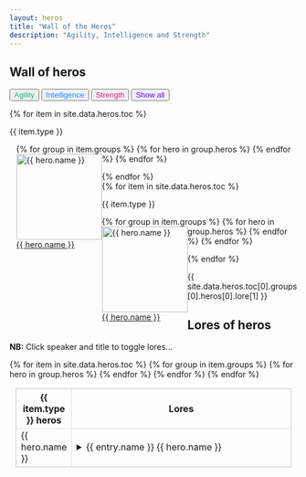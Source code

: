 ```yaml
---
layout: heros 
title: "Wall of the Heros"
description: "Agility, Intelligence and Strength" 
---
```




## Wall of heros


<!-- Tab links -->
<div class="tab" style="margin-top:1em;">
    <button class="tablinks" onclick="openDate(event, 'Agility')" id="defaultOpen" style="color:#16b67b;"> Agility </button>
    <button class="tablinks" onclick="openDate(event, 'Intelligence')" style="color:#1a8cff;"> Intelligence </button>
    <button class="tablinks" onclick="openDate(event, 'Strength')" style="color:#df1a8c;"> Strength </button>
    <button class="tablinks" onclick="openDate(event, 'Showall')" style="color:#6600ff;"> Show all </button>
</div>



<!-- Tab content -->
{% for item in site.data.heros.toc %}
<div id="{{ item.type }}" class="tabcontent">
    <p class="{{ item.style }}"><span> {{ item.type }} </span></p>
    <ul style="margin-left:0.725rem; padding:0;">
    {% for group in item.groups %}
            {% for hero in group.heros %}
            <!-- {{ hero.name }} -->
            <li style="display:inline-block;width: 150px;float: left;">
            <div class="icon_container">
              <a href="https://liquipedia.net/dota2/{{ hero.name }}"> <img src="assets/heros/{{ hero.filename }}" alt="{{ hero.name }}" style="width:150px;"></a>
              <div class="centered"> <a href="https://liquipedia.net/dota2/{{ hero.name }}"> <span class="hero_name"> {{ hero.name }}</span> </a> </div>
            </div>
            </li>
            {% endfor %}
    {% endfor %}
    </ul>
</div>
{% endfor %}



<!-- Show all heros -->
<div id="Showall" class="tabcontent">
    {% for item in site.data.heros.toc %}
        <p class="{{ item.style }}"><span> {{ item.type }} </span></p>
        <ul style="margin-left:0.725rem; padding:0;">
        {% for group in item.groups %}
            {% for hero in group.heros %}
            <!-- {{ hero.name }} -->
            <li style="display:inline-block;width: 150px;float: left;">
                <div class="icon_container">
                  <a href="https://liquipedia.net/dota2/{{ hero.name }}"> <img src="assets/heros/{{ hero.filename }}" alt="{{ hero.name }}" style="width:150px;"></a>
                  <div class="centered"> <a href="https://liquipedia.net/dota2/{{ hero.name }}"> <span class="hero_name"> {{ hero.name }}</span> </a> </div>
                </div>
            </li>
           {% endfor %}
        {% endfor %}
        </ul>
    {% endfor %}
</div>






{{ site.data.heros.toc[0].groups[0].heros[0].lore[1] }}



## Lores of heros


**NB:** Click speaker and title to toggle lores...



<!-- Show all talks -->
<!-- <div id="Showallhero" class="tabcontent"> -->
<table class="tg" style="width:96%;table-layout:fixed;border:1px solid rgb(222,222,222); margin-left:auto;margin-right:auto;">
    {% for item in site.data.heros.toc %}
      <tr>
        <th class="lore" style="border:1px solid rgb(222,222,222);">{{ item.type }} heros</th>
        <th class="lore" style="width:100%;border:1px solid rgb(222,222,222);">Lores</th>
      </tr>
      {% for group in item.groups %}
        {% for hero in group.heros %}
        <tr>
          <td class="tg-time" style="border:1px solid rgb(222,222,222);"> {{ hero.name }} </td>
          <td class="tg-talk" style="border:1px solid rgb(222,222,222);"> <details> <summary><a>{{ entry.name }}</a> {{ hero.name }}</summary> <p class="abstract"><b>Lore:</b> {{ hero.lore }} </p></details> </td>
        </tr>
        {% endfor %}
      {% endfor %}
    {% endfor %}
</table>
<!-- </div> -->





<!-- <ul>
    {% for poster in site.data.posters %}
      <li>
        <details> <summary>{{ poster.name }}: {{ poster.title }}</summary> <i style="font-size:1.5rem;"><b style="padding-left:28px;">Abstract:</b> {{ poster.abstract }}</i></details>
      </li>
    {% endfor %}
</ul> -->













  

